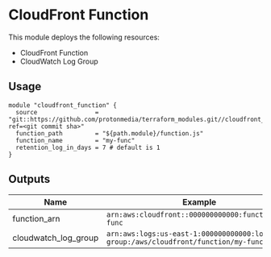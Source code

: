# CloudFront Function

This module deploys the following resources:

* CloudFront Function
* CloudWatch Log Group

## Usage

```
module "cloudfront_function" {
  source                = "git::https://github.com/protonmedia/terraform_modules.git//cloudfront_function?ref=<git commit sha>"
  function_path         = "${path.module}/function.js"
  function_name         = "my-func"
  retention_log_in_days = 7 # default is 1
}
```

## Outputs

| Name | Example |
|------|---------|
| function_arn | `arn:aws:cloudfront::000000000000:function/my-func` |
| cloudwatch_log_group | `arn:aws:logs:us-east-1:000000000000:log-group:/aws/cloudfront/function/my-func:*` |
